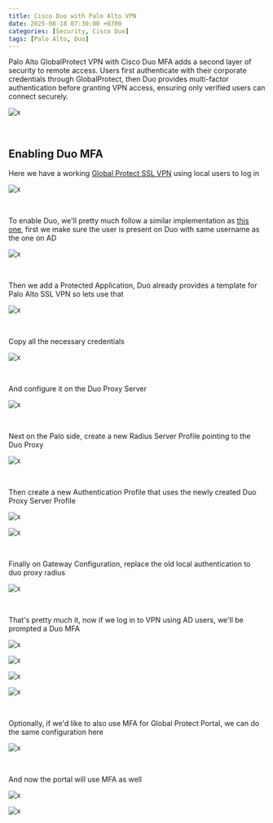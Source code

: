```yaml
---
title: Cisco Duo with Palo Alto VPN
date: 2025-08-18 07:30:00 +0700
categories: [Security, Cisco Duo]
tags: [Palo Alto, Duo]
---
```


Palo Alto GlobalProtect VPN with Cisco Duo MFA adds a second layer of security to remote access. Users first authenticate with their corporate credentials through GlobalProtect, then Duo provides multi-factor authentication before granting VPN access, ensuring only verified users can connect securely.

![x](/static/2025-08-18-palo-duo/00.png)

<br>

## Enabling Duo MFA

Here we have a working [Global Protect SSL VPN](https://helenaferdy.github.io/posts/palo-vpn/) using local users to log in

![x](/static/2025-08-18-palo-duo/01.png)

<br>

To enable Duo, we'll pretty much follow a similar implementation as [this one](https://helenaferdy.github.io/posts/duo-asa/), first we make sure the user is present on Duo with same username as the one on AD

![x](/static/2025-08-18-palo-duo/02.png)

<br>

Then we add a Protected Application, Duo already provides a template for Palo Alto SSL VPN so lets use that

![x](/static/2025-08-18-palo-duo/03.png)

<br>

Copy all the necessary credentials

![x](/static/2025-08-18-palo-duo/04.png)

<br>

And configure it on the Duo Proxy Server

![x](/static/2025-08-18-palo-duo/05.png)

<br>

Next on the Palo side, create a new Radius Server Profile pointing to the Duo Proxy

![x](/static/2025-08-18-palo-duo/06.png)

<br>

Then create a new Authentication Profile that uses the newly created Duo Proxy Server Profile

![x](/static/2025-08-18-palo-duo/07.png)

![x](/static/2025-08-18-palo-duo/08.png)

<br>

Finally on Gateway Configuration, replace the old local authentication to duo proxy radius

![x](/static/2025-08-18-palo-duo/09.png)

<br>

That's pretty much it, now if we log in to VPN using AD users, we'll be prompted a Duo MFA

![x](/static/2025-08-18-palo-duo/10.png)

![x](/static/2025-08-18-palo-duo/11.png)

![x](/static/2025-08-18-palo-duo/12.png)

![x](/static/2025-08-18-palo-duo/13.png)

<br>

Optionally, if we'd like to also use MFA for Global Protect Portal, we can do the same configuration here

![x](/static/2025-08-18-palo-duo/14.png)

<br>

And now the portal will use MFA as well

![x](/static/2025-08-18-palo-duo/15.png)

![x](/static/2025-08-18-palo-duo/16.png)

<br>



















